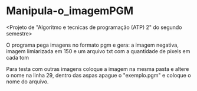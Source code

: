 # Manipula-o_imagemPGM
<Projeto de "Algoritmo e tecnicas de programação (ATP) 2" do segundo semestre>

O programa pega imagens no formato pgm e gera: a imagem negativa, imagem limiarizada em 150 e um arquivo txt com a quantidade de pixels em cada tom

Para testa com outras imagens coloque a imagem na mesma pasta e altere o nome na linha 29, dentro das aspas apague o "exemplo.pgm" e coloque o nome do arquivo.
